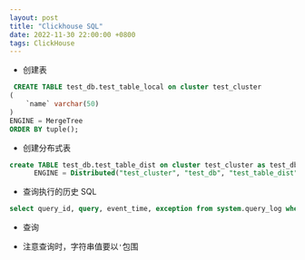 ```yaml
---
layout: post
title: "Clickhouse SQL"
date: 2022-11-30 22:00:00 +0800
tags: ClickHouse
---
```


- 创建表

```SQL
 CREATE TABLE test_db.test_table_local on cluster test_cluster
(
    `name` varchar(50)
)
ENGINE = MergeTree
ORDER BY tuple();
```

- 创建分布式表

```SQL
create TABLE test_db.test_table_dist on cluster test_cluster as test_db.test_table_local
      ENGINE = Distributed("test_cluster", "test_db", "test_table_dist", rand());
```

- 查询执行的历史 SQL

```SQL
select query_id, query, event_time, exception from system.query_log where query like '%test_table%' order by event_time desc limit 20;
```

- 查询

- 注意查询时，字符串值要以`'`包围
